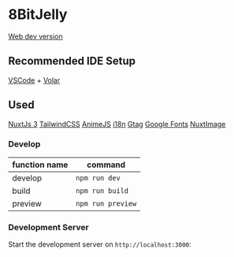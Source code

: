 # 8BitJelly

[Web dev version](https://minwest.rywal.dev/)

## Recommended IDE Setup

[VSCode](https://code.visualstudio.com/) + [Volar](https://marketplace.visualstudio.com/items?itemName=johnsoncodehk.volar)

## Used

[NuxtJs 3](https://nuxt.com/)
[TailwindCSS](https://tailwindcss.com/)
[AnimeJS](https://animejs.com/)
[i18n](https://i18n.nuxtjs.org/)
[Gtag](https://nuxt.com/modules/gtag/)
[Google Fonts](https://google-fonts.nuxtjs.org/)
[NuxtImage](https://image.nuxt.com/)

### Develop

| function name   | command                 |
|-----------------|-------------------------|
| develop         | `npm run dev`           |
| build           | `npm run build`         |
| preview		  | `npm run preview`		|

### Development Server

Start the development server on `http://localhost:3000`:
